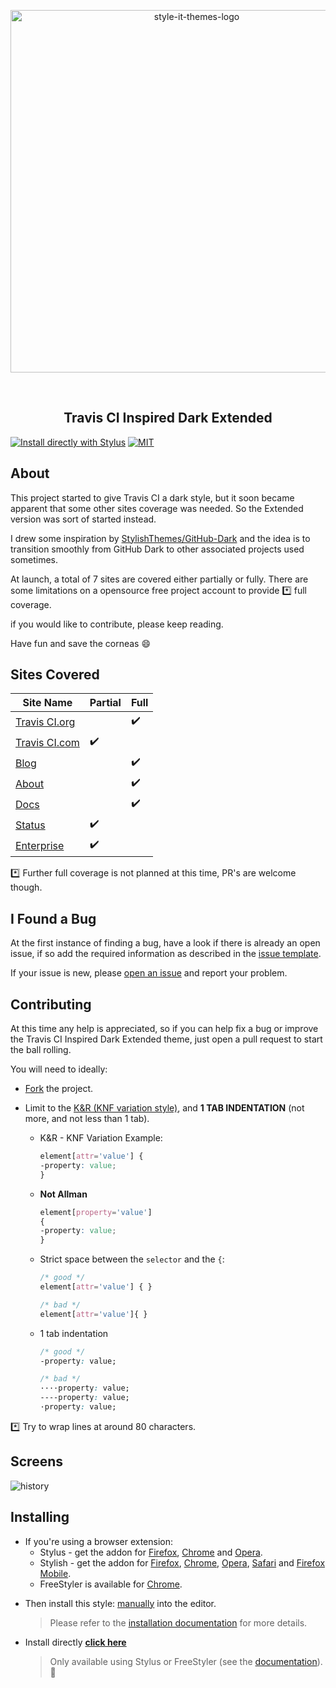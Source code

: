 <p align="center">
  <img alt="style-it-themes-logo" src="https://cdn.rawgit.com/style-it-themes/style-it-themes-logos/864bb0c047a612c2c07089901e33d33199c81ef9/style-it-themes-logo-full.svg" width="580">
</p>
<br>
<h2 align="center"><strong>Travis CI Inspired Dark Extended</strong></h2>

[![Install directly with Stylus](https://img.shields.io/badge/Install%20%20directly%20with%20%20-%20%20Stylus%20%20-21d1d0.svg)](https://cdn.rawgit.com/style-it-themes/travis-ci-inspired-dark-extended/master/travis-ci-inspired-dark-extended.user.css)
[![MIT](https://img.shields.io/badge/License-%20MIT%20-blue.svg)](LICENSE)

## About

This project started to give Travis CI a dark style, but it soon became apparent that some other sites coverage was needed. So the Extended version was sort of started instead.

I drew some inspiration by [StylishThemes/GitHub-Dark](https://github.com/StylishThemes/GitHub-Dark) and the idea is to transition smoothly from GitHub Dark to other associated projects used sometimes.

At launch, a total of 7 sites are covered either partially or fully.
There are some limitations on a opensource free project account to provide :asterisk: full coverage.

if you would like to contribute, please keep reading.

Have fun and save the corneas :smile:

## Sites Covered

| Site Name                                | Partial            | Full               |
| ---------------------------------------- | ------------------ | ------------------ |
| [Travis CI.org](https://travis-ci.org)   |                    | :heavy_check_mark: |
| [Travis CI.com](https://travis-ci.com)   | :heavy_check_mark: |                    |
| [Blog](https://blog.travis-ci.com/)      |                    | :heavy_check_mark: |
| [About](https://about.travis-ci.com)     |                    | :heavy_check_mark: |
| [Docs](https://docs.travis-ci.com/)      |                    | :heavy_check_mark: |
| [Status](https://www.traviscistatus.com/)| :heavy_check_mark: |                    |
| [Enterprise](https://enterprise.travis-ci.com)   | :heavy_check_mark: |                    |

:asterisk: Further full coverage is not planned at this time, PR's are welcome though.

## I Found a Bug

At the first instance of finding a bug, have a look if there is already an open issue, if so add the required information as described in the [issue template](.github/ISSUE_TEMPLATE.md).

If your issue is new, please [open an issue](https://github.com/style-it-themes/travis-ci-inspired-dark-extended/issues/new) and report your problem.

## Contributing

At this time any help is appreciated, so if you can help fix a bug or improve the Travis CI Inspired Dark Extended theme, just open a pull request to start the ball rolling.

You will need to ideally:

* [Fork](https://github.com/style-it-themes/travis-ci-inspired-dark-extended/fork) the project.

* Limit to the [K&R (KNF variation style)](https://en.wikipedia.org/wiki/Indentation_style#Variant:_BSD_KNF), and **1 TAB INDENTATION** (not more, and not less than 1 tab).

  * K&R - KNF Variation Example:
    ```css
    element[attr='value'] {
    -property: value;
    }
    ```

  * **Not Allman**
    ```css
    element[property='value']
    {
    -property: value;
    }
    ```

  * Strict space between the `selector` and the `{`:
    ```css
    /* good */
    element[attr='value'] { }

    /* bad */
    element[attr='value']{ }
    ```

  * 1 tab indentation
    ```css
    /* good */
    -property: value;

    /* bad */
    ····property: value;
    ----property: value;
    ·property: value;
    ```

:asterisk: Try to wrap lines at around 80 characters.

## Screens

![history](/screens/travis-ci-inspired-dark-extended.gif)

## Installing

* If you're using a browser extension:
  * Stylus - get the addon for [Firefox](https://addons.mozilla.org/en-US/firefox/addon/styl-us/), [Chrome](https://chrome.google.com/webstore/detail/stylus/clngdbkpkpeebahjckkjfobafhncgmne) and [Opera](https://addons.opera.com/en-gb/extensions/details/stylus/).
  * Stylish - get the addon for [Firefox](https://addons.mozilla.org/en-US/firefox/addon/2108/), [Chrome](https://chrome.google.com/extensions/detail/fjnbnpbmkenffdnngjfgmeleoegfcffe), [Opera](https://addons.opera.com/en/extensions/details/stylish/), [Safari](http://sobolev.us/stylish/) and [Firefox Mobile](https://addons.mozilla.org/en-US/firefox/addon/2108/).
  * FreeStyler is available for [Chrome](https://chrome.google.com/webstore/detail/freestyler/hihigldmabkodfpehkgdemjklmaebmca).  
<!--
  * Then install this style using:
    * [userstyles.org](https://userstyles.org/styles/160316)
    * or, add it
-->
  * Then install this style:
     [manually](https://raw.githubusercontent.com/style-it-themes/travis-ci-inspired-dark-extended/master/travis-ci-inspired-dark-extended.css) into the editor.
      > Please refer to the [installation documentation](https://github.com/style-it-themes/travis-ci-inspired-dark-extended/wiki/Install) for more details.
* Install directly **[click here](https://raw.githubusercontent.com/style-it-themes/travis-ci-inspired-dark-extended/master/travis-ci-inspired-dark-extended.user.css)**
  > Only available using Stylus or FreeStyler (see the [documentation](https://github.com/openstyles/stylus/wiki/Usercss)). :tada:
